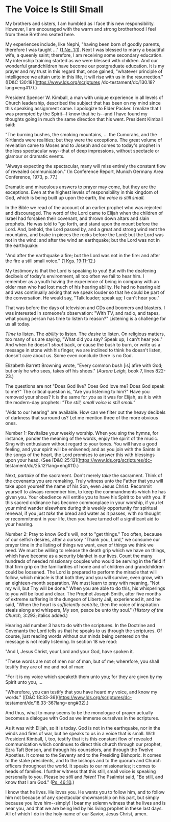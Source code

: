 # The Voice Is Still Small

My brothers and sisters, I am humbled as I face this new responsibility.
However, I am encouraged with the warm and strong brotherhood I feel from
these Brethren seated here.

My experiences include, like Nephi, "having been born of goodly parents,
therefore I was taught ..." ([1 Ne.
1:1](https://www.lds.org/scriptures/bofm/1-ne/1.1?lang=eng#0)). Next I was
blessed to marry a beautiful wife, a queenly saint; therefore, I am receiving
some secondary education. My internship training started as we were blessed
with children. And our wonderful grandchildren have become our postgraduate
education. It is my prayer and my trust in this regard that, once gained,
"whatever principle of intelligence we attain unto in this life, it will rise
with us in the resurrection." ([D&amp;C 130:18](https://www.lds.org/scriptures
/dc-testament/dc/130.18?lang=eng#17).)

President Spencer W. Kimball, a man with unique experience in all levels of
Church leadership, described the subject that has been on my mind since this
speaking assignment came. I apologize to Elder Packer. I realize that I was
prompted by the Spirit--I know that he is--and I have found my thoughts going
in much the same direction that his went. President Kimball said:

"The burning bushes, the smoking mountains, ... the Cumorahs, and the Kirtlands
were realities; but they were the exceptions. The great volume of revelation
came to Moses and to Joseph and comes to today's prophet in the less
spectacular way--that of deep impressions, without spectacle or glamour or
dramatic events.

"Always expecting the spectacular, many will miss entirely the constant flow
of revealed communication." (In Conference Report, Munich Germany Area
Conference, 1973, p. 77.)

Dramatic and miraculous answers to prayer may come, but they are the
exceptions. Even at the highest levels of responsibility in this kingdom of
God, which is being built up upon the earth, _the voice is still small._

In the Bible we read of the account of an earlier prophet who was rejected and
discouraged. The word of the Lord came to Elijah when the children of Israel
had forsaken their covenant, and thrown down altars and slain prophets. He was
told to "go forth, and stand upon the mount before the Lord. And, behold, the
Lord passed by, and a great and strong wind rent the mountains, and brake in
pieces the rocks before the Lord; but the Lord was not in the wind: and after
the wind an earthquake; but the Lord was not in the earthquake:

"And after the earthquake a fire; but the Lord was not in the fire: and after
the fire a still small voice." ([1 Kgs.
19:11-12](https://www.lds.org/scriptures/ot/1-kgs/19.11-12?lang=eng#10).)

My testimony is that the Lord _is_ speaking to you! But with the deafening
decibels of today's environment, all too often we fail to hear him. I remember
as a youth having the experience of being in company with an older man who had
lost much of his hearing ability. He had no hearing aid and was continually
asking that we speak louder so that he could be part of the conversation. He
would say, "Talk louder; speak up; I can't hear you."

That was before the days of television and CDs and boomers and blasters. I was
interested in someone's observation: "With TV, and radio, and tapes, what
young person has time to listen to reason?" Listening is a challenge for us
all today.

_Time_ to listen. The _ability_ to listen. The _desire_ to listen. On
religious matters, too many of us are saying, "What did you say? Speak up; I
can't hear you." And when he doesn't _shout_ back, or cause the bush to burn,
or write us a message in stone with his finger, we are inclined to think he
doesn't listen, doesn't care about us. Some even conclude there is no God.

Elizabeth Barrett Browning wrote, "Every common bush [is] afire with God; but
only he who sees, takes off his shoes." (_Aurora Leigh,_ book 7, lines
822-23.)

The questions are not "Does God live? Does God love me? Does God speak to me?"
The critical question is, "Are you listening to him?" Have you removed your
shoes? It is the same for _you_ as it was for Elijah, as it is with the
modern-day prophets: _"The still, small voice is still small."_

"Aids to our hearing" are available. How can we filter out the heavy decibels
of darkness that surround us? Let me mention three of the more obvious ones.

Number 1: Revitalize your weekly worship. When you sing the hymns, for
instance, ponder the meaning of the words, enjoy the spirit of the music. Sing
with enthusiasm without regard to your tones. You will have a good feeling,
and your spirit will be enlivened; and as you join with the Saints in the
songs of the heart, the Lord promises to answer this with blessings upon your
head. (See [D&amp;C 25:12](https://www.lds.org/scriptures/dc-
testament/dc/25.12?lang=eng#11).)

Next, _partake_ of the sacrament. Don't merely _take_ the sacrament. Think of
the covenants you are remaking. Truly witness unto the Father that you will
take upon yourself the name of his Son, even Jesus Christ. Recommit yourself
to always remember him, to keep the commandments which he has given you. Your
obedience will entitle you to have his Spirit to be with you. If this sacred
ordinance has become commonplace in your worship, if you let your mind wander
elsewhere during this weekly opportunity for spiritual renewal, if you just
_take_ the bread and water as it passes, with no thought or recommitment in
your life, then you have turned off a significant aid to your hearing.

Number 2: Pray to know God's will, not to "get things." Too often, because of
our selfish desires, after a cursory "Thank you, Lord," we consume our prayer
time in the listing of things we want, even of things we think we need. We
must be willing to release the death grip which we have on things, which have
become as a security blanket in our lives. Count the many hundreds of needed
missionary couples who would be serving in the field if that firm grip on the
familiarities of home and of children and grandchildren could be loosened. The
Lord is prepared to perform the miracle that will follow, which miracle is
that both they and you will survive, even grow, with an eighteen-month
separation. We must learn to pray with meaning, "Not my will, but Thy will be
done." When you are able to do this, his whisperings to you will be loud and
clear. The Prophet Joseph Smith, after five months of extreme suffering in the
dungeon of Liberty Jail, experienced it, and he said, "When the heart is
_sufficiently contrite,_ then the voice of inspiration steals along and
whispers, My son, peace be unto thy soul." (_History of the Church,_ 3:293;
italics added.)

Hearing aid number 3 has to do with the scriptures. In the Doctrine and
Covenants the Lord tells us that he speaks to us through the scriptures. Of
course, just reading words without our minds being centered on the message is
not really listening. In section 18 we read:

"And I, Jesus Christ, your Lord and your God, have spoken it.

"These words are not of men nor of man, but of me; wherefore, you shall
testify they are of me and not of man:

"For it is my voice which speaketh them unto you; for they are given by my
Spirit unto you, ...

"Wherefore, you can testify that you have heard my voice, and know my words."
([D&amp;C 18:33-36](https://www.lds.org/scriptures/dc-
testament/dc/18.33-36?lang=eng#32).)

And thus, what to many seems to be the monologue of prayer actually becomes a
dialogue with God as we immerse ourselves in the scriptures.

As it was with Elijah, so it is today. God is not in the earthquake, nor in
the winds and fires of war, but he speaks to us in a voice that is small. With
President Kimball, I, too, testify that it is this constant flow of revealed
communication which continues to direct this church through our prophet, Ezra
Taft Benson, and through his counselors, and through the Twelve Apostles. It
comes to the Seventy and to the Presiding Bishopric. It comes to the stake
presidents, and to the bishops and to the quorum and Church officers
throughout the world. It speaks to our missionaries; it comes to heads of
families. I further witness that this still, small voice is speaking
personally to you. Please be _still_ and _listen!_ The Psalmist said, "Be
still, and know that I am God." ([Ps.
46:10](https://www.lds.org/scriptures/ot/ps/46.10?lang=eng#9).)

I know that he lives. He loves you. He wants you to follow him, and to follow
him not because of any spectacular showmanship on his part, but simply because
you love him--simply! I bear my solemn witness that he lives and is near you,
and that we are being led by his living prophet in these last days. All of
which I do in the holy name of our Savior, Jesus Christ, amen.

